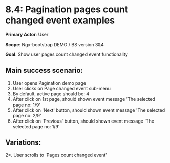 8.4: Pagination pages count changed event examples
==============================================

 **Primary Actor**: User 
 
 **Scope**: Ngx-bootstrap DEMO / BS version 3&4
 
 **Goal**: Show user pages count changed event functionality
 
 Main success scenario:
----------------------

 1. User opens Pagination demo page
 2. User clicks on Page changed event sub-menu
 3. By default, active page should be: 4
 4. After click on 1st page, should shown event message 'The selected page no: 1/9'
 5. After click on 'Next' button, should shown event message 'The selected page no: 2/9'
 6. After click on 'Previous' button, should shown event message 'The selected page no: 1/9'
 
 Variations:
 ----------
 
 2*. User scrolls to 'Pages count changed event'
